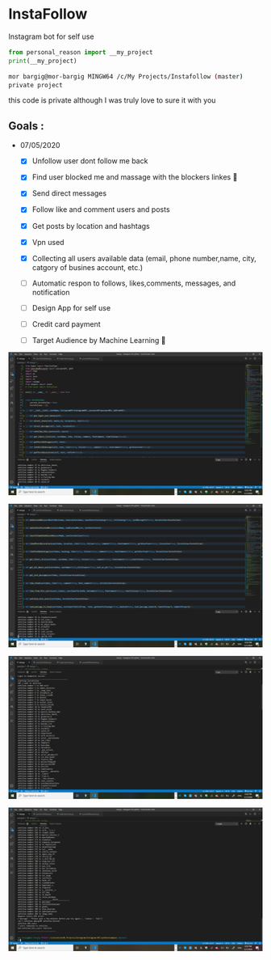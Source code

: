 # InstaFollow

Instagram bot for self use
```python
from personal_reason import __my_project
print(__my_project)
```
```bash
mor bargig@mor-bargig MINGW64 /c/My Projects/Instafollow (master)
private project 
```

this code is private although I was truly love to sure it with you

## Goals :    
- 07/05/2020
    - [X] Unfollow user dont follow me back
    - [X] Find user blocked me and massage with the blockers linkes 🔗
    - [X] Send direct messages 
    - [X] Follow like and comment users and posts 
    - [X] Get posts by location and hashtags 
    - [X] Vpn used 
    - [X] Collecting all users available data (email, phone number,name, city, catgory of busines account, etc.)     
    - [ ] Automatic respon to follows, likes,comments, messages, and notification 
    - [ ] Design App for self use 
    - [ ] Credit card payment
    - [ ] Target Audience by Machine Learning 🎯 
    
    

![alt text](https://raw.githubusercontent.com/morbargig/InstaFollow/master/photos/Screenshot%20(68).png)

![alt text](https://raw.githubusercontent.com/morbargig/InstaFollow/master/photos/Screenshot%20(70).png)

![alt text](https://raw.githubusercontent.com/morbargig/InstaFollow/master/photos/Screenshot%20(71).png)

![alt text](https://raw.githubusercontent.com/morbargig/InstaFollow/master/photos/Screenshot%20(73).png)

